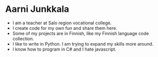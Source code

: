 # Aarni Junkkala
- I am a teacher at Salo region vocational college.
- I create code for my own fun and share them here.
- Some of my projects are in Finnish, like my Finnish language code collection.
- I like to write in Python. I am trying to expand my skills more around.
- I know how to program in C# and I hate javascript.
